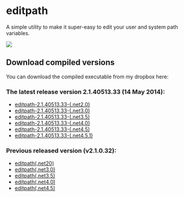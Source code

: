 editpath
========

A simple utility to make it super-easy to edit your user and system path variables.

<img src="https://dl.dropboxusercontent.com/u/123747/downloads/editpath.png" border="0" />

## Download compiled versions

You can download the compiled executable from my dropbox here:

### The latest release version 2.1.40513.33 (14 May 2014):

* [editpath-2.1.40513.33-(.net2.0)][6]
* [editpath-2.1.40513.33-(.net3.0)][7]
* [editpath-2.1.40513.33-(.net3.5)][8]
* [editpath-2.1.40513.33-(.net4.0)][9]
* [editpath-2.1.40513.33-(.net4.5)][10]
* [editpath-2.1.40513.33-(.net4.5.1)][11]

### Previous released version (v2.1.0.32):

* [editpath(.net20)][1]
* [editpath(.net3.0)][2]
* [editpath(.net3.5)][3]
* [editpath(.net4.0)][4]
* [editpath(.net4.5)][5]



[1]: http://kodybrown.com/url/1        "editpath(.net2.0)"
[2]: http://kodybrown.com/url/2        "editpath(.net3.0)"
[3]: http://kodybrown.com/url/3        "editpath(.net3.5)"
[4]: http://kodybrown.com/url/4        "editpath(.net4.0)"
[5]: http://kodybrown.com/url/5        "editpath(.net4.5)"
[6]: http://kodybrown.com/url/2k       "editpath-2.1.40513.33-(.net2.0)"
[7]: http://kodybrown.com/url/2l       "editpath-2.1.40513.33-(.net3.0)"
[8]: http://kodybrown.com/url/2m       "editpath-2.1.40513.33-(.net3.5)"
[9]: http://kodybrown.com/url/2n       "editpath-2.1.40513.33-(.net4.0)"
[10]: http://kodybrown.com/url/2o      "editpath-2.1.40513.33-(.net4.5)"
[11]: http://kodybrown.com/url/2p      "editpath-2.1.40513.33-(.net4.5.1)"

